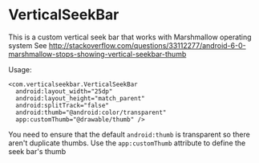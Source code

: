 # VerticalSeekBar

This is a custom vertical seek bar that works with Marshmallow operating system
See http://stackoverflow.com/questions/33112277/android-6-0-marshmallow-stops-showing-vertical-seekbar-thumb

Usage: 
```
<com.verticalseekbar.VerticalSeekBar
  android:layout_width="25dp"
  android:layout_height="match_parent"
  android:splitTrack="false"
  android:thumb="@android:color/transparent"
  app:customThumb="@drawable/thumb" />
```

You need to ensure that the default `android:thumb` is transparent so there aren't duplicate thumbs. Use the `app:customThumb` attribute to define the seek bar's thumb

